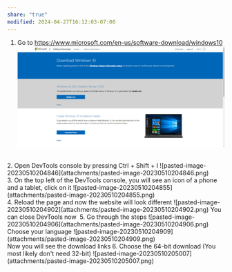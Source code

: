 ```yaml
---
share: "true"
modified: 2024-04-27T16:12:03-07:00
---
```

1. Go to https://www.microsoft.com/en-us/software-download/windows10  
![pasted-image-20230510204836](attachments/pasted-image-20230510204836.png)
<br>
2. Open DevTools console by pressing Ctrl + Shift + I  
![pasted-image-20230510204846](attachments/pasted-image-20230510204846.png)
<br>
3. On the top left of the DevTools console, you will see an icon of a phone and a tablet, click on it  
![pasted-image-20230510204855](attachments/pasted-image-20230510204855.png)
<br>
4. Reload the page and now the website will look different  
![pasted-image-20230510204902](attachments/pasted-image-20230510204902.png)  
You can close DevTools now 
5. Go through the steps  
![pasted-image-20230510204906](attachments/pasted-image-20230510204906.png)
<br>
Choose your language  
![pasted-image-20230510204909](attachments/pasted-image-20230510204909.png)  
<br>
Now you will see the download links  
6. Choose the 64-bit download (You most likely don't need 32-bit)  
![pasted-image-20230510205007](attachments/pasted-image-20230510205007.png)